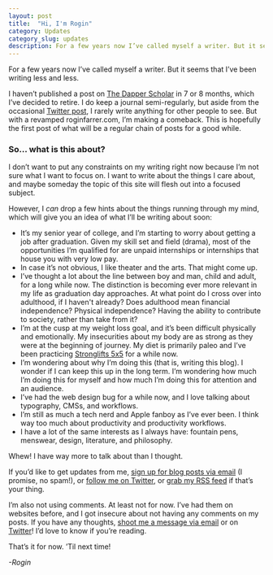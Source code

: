 ```yaml
---
layout: post
title:  "Hi, I'm Rogin"
category: Updates
category_slug: updates
description: For a few years now I’ve called myself a writer. But it seems that I’ve been writing less and less... But with a revamped roginfarrer.com, I’m making a comeback. This is hopefully the first post of what will be a regular chain of posts for a good while.
---
```

For a few years now I’ve called myself a writer. But it seems that I’ve been writing less and less. 

I haven’t published a post on [The Dapper Scholar](http://thedapperscholar.com) in 7 or 8 months, which I’ve decided to retire. I do keep a journal semi-regularly, but aside from the occasional [Twitter post](http://twitter.com/RoginFarrer), I rarely write anything for other people to see. But with a revamped roginfarrer.com, I’m making a comeback. This is hopefully the first post of what will be a regular chain of posts for a good while.

### So… what is this about?

I don’t want to put any constraints on my writing right now because I’m not sure what I want to focus on. I want to write about the things I care about, and maybe someday the topic of this site will flesh out into a focused subject. 

However, I *can* drop a few hints about the things running through my mind, which will give you an idea of what I’ll be writing about soon:

- It’s my senior year of college, and I’m starting to worry about getting a job after graduation. Given my skill set and field (drama), most of the opportunities I’m qualified for are unpaid internships or internships that house you with very low pay.
- In case it’s not obvious, I like theater and the arts. That might come up.
- I’ve thought a lot about the line between boy and man, child and adult, for a long while now. The distinction is becoming ever more relevant in my life as graduation day approaches. At what point do I cross over into adulthood, if I haven't already? Does adulthood mean financial independence? Physical independence? Having the ability to contribute to society, rather than take from it?
- I’m at the cusp at my weight loss goal, and it’s been difficult physically and emotionally. My insecurities about my body are as strong as they were at the beginning of journey. My diet is primarily paleo and I’ve been practicing [Stronglifts 5x5](http://stronglifts.com) for a while now.
- I’m wondering about why I’m doing this (that is, writing this blog). I wonder if I can keep this up in the long term. I’m wondering how much I’m doing this for myself and how much I’m doing this for attention and an audience.
- I’ve had the web design bug for a while now, and I love talking about typography, CMSs, and workflows.
- I’m still as much a tech nerd and Apple fanboy as I’ve ever been. I think way too much about productivity and productivity workflows. 
- I have a lot of the same interests as I always have: fountain pens, menswear, design, literature, and philosophy.

Whew! I have way more to talk about than I thought.

If you’d like to get updates from me, [sign up for blog posts via email]() (I promise, no spam!), or [follow me on Twitter](http://twitter.com/RoginFarrer), or [grab my RSS feed](/feed) if that’s your thing.

I’m also not using comments. At least not for now. I’ve had them on websites before, and I got insecure about not having any comments on my posts. If you have any thoughts, [shoot me a message via email](mailto:rogin@roginfarrer.com) or on [Twitter](http://twitter.com/RoginFarrer)! I’d love to know if you’re reading.

That’s it for now. ’Til next time!

*-Rogin*
